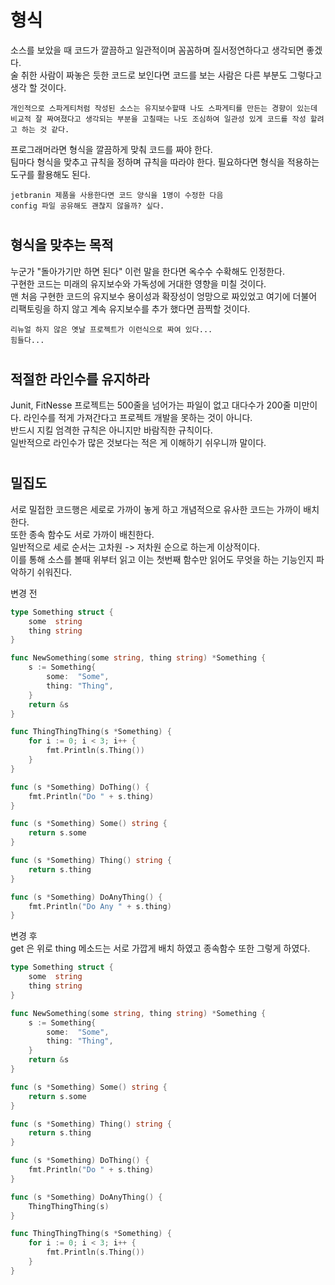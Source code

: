 # 형식

소스를 보았을 때 코드가 깔끔하고 일관적이며 꼼꼼하며 질서정연하다고 생각되면 좋겠다.   
술 취한 사람이 짜놓은 듯한 코드로 보인다면 코드를 보는 사람은 다른 부분도 그렇다고 생각 할 것이다.  
```
개인적으로 스파게티처럼 작성된 소스는 유지보수할때 나도 스파게티를 만든는 경향이 있는데 비교적 잘 짜여졌다고 생각되는 부분을 고칠때는 나도 조심하여 일관성 있게 코드를 작성 할려고 하는 것 같다.
```

프로그래머라면 형식을 깔끔하게 맞춰 코드를 짜야 한다.  
팀마다 형식을 맞추고 규칙을 정하며 규칙을 따라야 한다.
필요하다면 형식을 적용하는 도구를 활용해도 된다.

```
jetbranin 제품을 사용한다면 코드 양식을 1명이 수정한 다음
config 파일 공유해도 괜찮지 않을까? 싶다.
```

#
## 형식을 맞추는 목적
누군가 "돌아가기만 하면 된다" 이런 말을 한다면 옥수수 수확해도 인정한다.  
구현한 코드는 미래의 유지보수와 가독성에 거대한 영향을 미칠 것이다.  
맨 처음 구현한 코드의 유지보수 용이성과 확장성이 엉망으로 짜있었고
여기에 더불어 리팩토링을 하지 않고 계속 유지보수를 추가 했다면 끔찍할 것이다.
```
리뉴얼 하지 않은 옛날 프로젝트가 이런식으로 짜여 있다...
힘들다...
```

#
## 적절한 라인수를 유지하라
Junit, FitNesse 프로젝트는 500줄을 넘어가는 파일이 없고
대다수가 200줄 미만이다. 라인수를 적게 가져간다고 프로젝트 개발을
못하는 것이 아니다.  
반드시 지킬 엄격한 규칙은 아니지만 바람직한 규칙이다.  
일반적으로 라인수가 많은 것보다는 적은 게 이해하기 쉬우니까 말이다.

#
## 밀집도
서로 밀접한 코드행은 세로로 가까이 놓게 하고
개념적으로 유사한 코드는 가까이 배치한다.  
또한 종속 함수도 서로 가까이 배친한다.  
일반적으로 세로 순서는 고차원 -> 저차원 순으로 하는게 이상적이다.  
이를 통해 소스를 볼때 위부터 읽고 이는 첫번째 함수만 읽어도 무엇을 하는 기능인지 파악하기 쉬워진다.

변경 전
```go
type Something struct {
	some  string
	thing string
}

func NewSomething(some string, thing string) *Something {
	s := Something{
		some:  "Some",
		thing: "Thing",
	}
	return &s
}

func ThingThingThing(s *Something) {
	for i := 0; i < 3; i++ {
		fmt.Println(s.Thing())
	}
}

func (s *Something) DoThing() {
	fmt.Println("Do " + s.thing)
}

func (s *Something) Some() string {
	return s.some
}

func (s *Something) Thing() string {
	return s.thing
}

func (s *Something) DoAnyThing() {
	fmt.Println("Do Any " + s.thing)
}
```

변경 후  
get 은 위로 thing 메소드는 서로 가깝게 배치 하였고 종속함수 또한 그렇게 하였다.
```go
type Something struct {
	some  string
	thing string
}

func NewSomething(some string, thing string) *Something {
	s := Something{
		some:  "Some",
		thing: "Thing",
	}
	return &s
}

func (s *Something) Some() string {
	return s.some
}

func (s *Something) Thing() string {
	return s.thing
}

func (s *Something) DoThing() {
	fmt.Println("Do " + s.thing)
}

func (s *Something) DoAnyThing() {
	ThingThingThing(s)
}

func ThingThingThing(s *Something) {
	for i := 0; i < 3; i++ {
		fmt.Println(s.Thing())
	}
}
```
